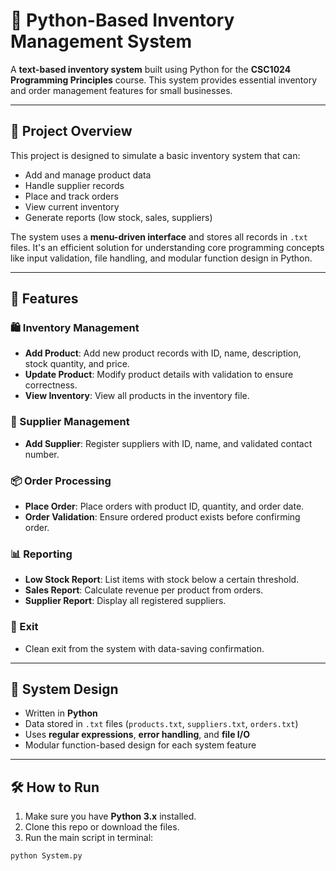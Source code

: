 # 🥿 Python-Based Inventory Management System

A **text-based inventory system** built using Python for the **CSC1024 Programming Principles** course. This system provides essential inventory and order management features for small businesses.

---

## 📌 Project Overview

This project is designed to simulate a basic inventory system that can:

- Add and manage product data  
- Handle supplier records  
- Place and track orders  
- View current inventory  
- Generate reports (low stock, sales, suppliers)  

The system uses a **menu-driven interface** and stores all records in `.txt` files. It's an efficient solution for understanding core programming concepts like input validation, file handling, and modular function design in Python.

---

## 📁 Features

### 🛍️ Inventory Management
- **Add Product**: Add new product records with ID, name, description, stock quantity, and price.
- **Update Product**: Modify product details with validation to ensure correctness.
- **View Inventory**: View all products in the inventory file.

### 🤝 Supplier Management
- **Add Supplier**: Register suppliers with ID, name, and validated contact number.

### 📦 Order Processing
- **Place Order**: Place orders with product ID, quantity, and order date.
- **Order Validation**: Ensure ordered product exists before confirming order.

### 📊 Reporting
- **Low Stock Report**: List items with stock below a certain threshold.
- **Sales Report**: Calculate revenue per product from orders.
- **Supplier Report**: Display all registered suppliers.

### 🚪 Exit
- Clean exit from the system with data-saving confirmation.

---

## 🧠 System Design

- Written in **Python**
- Data stored in `.txt` files (`products.txt`, `suppliers.txt`, `orders.txt`)
- Uses **regular expressions**, **error handling**, and **file I/O**
- Modular function-based design for each system feature

---

## 🛠 How to Run

1. Make sure you have **Python 3.x** installed.
2. Clone this repo or download the files.
3. Run the main script in terminal:

```bash
python System.py
